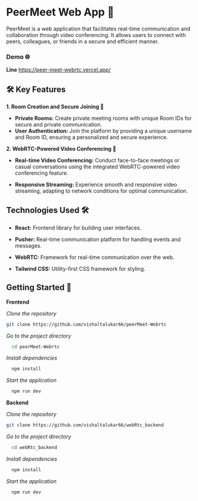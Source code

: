 # PeerMeet Web App 🚀

PeerMeet is a web application that facilitates real-time communication and collaboration through video conferencing. It allows users to connect with peers, colleagues, or friends in a secure and efficient manner.

### Demo 🌐 
**Line** https://peer-meet-webrtc.vercel.app/

## 🛠️ Key Features

**1. Room Creation and Secure Joining 🔐**
- **Private Rooms:** Create private meeting rooms with unique Room IDs for secure and private communication.
- **User Authentication:** Join the platform by providing a unique username and Room ID, ensuring a personalized and secure experience.

**2. WebRTC-Powered Video Conferencing 🎥**


- **Real-time Video Conferencing:** Conduct face-to-face meetings or casual conversations using the integrated WebRTC-powered video conferencing feature.

- **Responsive Streaming:** Experience smooth and responsive video streaming, adapting to network conditions for optimal communication.

## Technologies Used 🛠️

- **React:** Frontend library for building user interfaces.

- **Pusher:** Real-time communication platform for handling events and messages.

- **WebRTC:** Framework for real-time communication over the web.

- **Tailwind CSS:** Utility-first CSS framework for styling.


## Getting Started 🚦

**Frontend**

*Clone the repository*

   ```bash
   git clone https://github.com/vishaltalukar66/peerMeet-Webrtc
   ```
*Go to the project directory*

```bash
  cd peerMeet-Webrtc
```

*Install dependencies*

```bash
  npm install
```
*Start the application*

```bash
  npm run dev
```

**Backend**

*Clone the repository*

   ```bash
   git clone https://github.com/vishaltalukar66/webRtc_backend
   ```
*Go to the project directory*

```bash
  cd webRtc_backend
```

*Install dependencies*

```bash
  npm install
```
*Start the application*

```bash
  npm run dev
